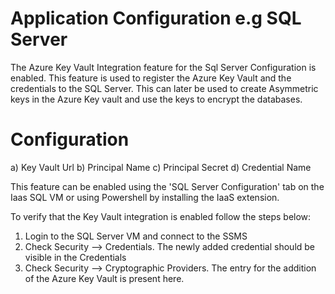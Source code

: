 # Application Configuration e.g SQL Server

The Azure Key Vault Integration feature for the Sql Server Configuration is enabled.
This feature is used to register the Azure Key Vault and the credentials to the SQL Server. This can later be used to create Asymmetric keys in the Azure Key vault and use the keys to encrypt the databases.

# Configuration
a) Key Vault Url
b) Principal Name
c) Principal Secret
d) Credential Name

This feature can be enabled using the 'SQL Server Configuration' tab on the Iaas SQL VM or using Powershell by installing the IaaS extension.

To verify that the Key Vault integration is enabled follow the steps below:
1) Login to the SQL Server VM and connect to the SSMS
2) Check Security --> Credentials. The newly added credential should be visible in the Credentials
3) Check Security --> Cryptographic Providers. The entry for the addition of the Azure Key Vault is present here.
